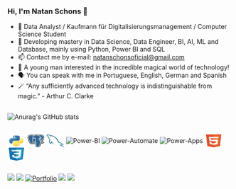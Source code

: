 ### Hi, I'm Natan Schons 👋


- 🔭 Data Analyst / Kaufmann für Digitalisierungsmanagement / Computer Science Student
- 📖 Developing mastery in Data Science, Data Engineer, BI, AI, ML and Database, mainly using Python, Power BI and SQL
- 📫 Contact me by e-mail: natanschonsoficial@gmail.com
- 🚀 A young man interested in the incredible magical world of technology!
- 🗣️ You can speak with me in Portuguese, English, German and Spanish
- 🪄 “Any sufficiently advanced technology is indistinguishable from magic.” - Arthur C. Clarke 


##

![Anurag's GitHub stats](https://github-readme-stats.vercel.app/api?username=anuraghazra&show_icons=true&theme=dracula)

<div style="display: inline_block"><br>
  <img align="center" alt="Python" height="30" width="40" src="https://raw.githubusercontent.com/devicons/devicon/master/icons/python/python-original.svg">
  <img align="center" alt="PostgreSQL" height="30" width="40" src="https://raw.githubusercontent.com/devicons/devicon/master/icons/postgresql/postgresql-original.svg">
  <img align="center" alt="My-SQL" height="30" width="40" src="https://raw.githubusercontent.com/devicons/devicon/1119b9f84c0290e0f0b38982099a2bd027a48bf1/icons/mysql/mysql-plain.svg">
  <img align="center" alt="Power-BI" height="30" width="40" src="https://raw.githubusercontent.com/microsoft/PowerBI-Icons/2bf1c982fb24528eee1559a96a25eb534c175cfd/SVG/Power-BI.svg">
  <img align="center" alt="Power-Automate" height="30" width="40" src="https://raw.githubusercontent.com/microsoft/PowerBI-Icons/main/SVG/Power-Automate-Colored.svg">
  <img align="center" alt="Power-Apps" height="30" width="40" src="https://raw.githubusercontent.com/microsoft/PowerBI-Icons/main/SVG/Power-Apps-Colored.svg">
  <img align="center" alt="HTML" height="30" width="40" src="https://raw.githubusercontent.com/devicons/devicon/master/icons/html5/html5-original.svg">
  <img align="center" alt="CSS" height="30" width="40" src="https://raw.githubusercontent.com/devicons/devicon/master/icons/css3/css3-original.svg">
</div>

 ##
 
<div> 
  <a href = "mailto:natanschonsoficial@gmail.com"><img src="https://img.shields.io/badge/-Gmail-%23333?style=for-the-badge&logo=gmail&logoColor=white" target="_blank"></a>
  <a href="https://www.linkedin.com/in/natanschons/" target="_blank"><img src="https://img.shields.io/badge/-LinkedIn-%230077B5?style=for-the-badge&logo=linkedin&logoColor=white" target="_blank"></a>
  <a href="https://www.datascienceportfol.io/natanschons" target="_blank"><img src="https://img.shields.io/badge/Portfolio-FF5722?style=for-the-badge&logo=todoist&logoColor=white" alt="Portfolio"></a>
  <a href="https://www.hackerrank.com/schonsnatan?hr_r=1" target="_blank"><img src="https://img.shields.io/badge/-Hackerrank-2EC866?style=for-the-badge&logo=HackerRank&logoColor=white" target="_blank"></a>
  <a href="https://leetcode.com/natanschons/" target="_blank"><img src="https://img.shields.io/badge/LeetCode-000000?style=for-the-badge&logo=LeetCode&logoColor=#d16c06" target="_blank"></a>
</div>
